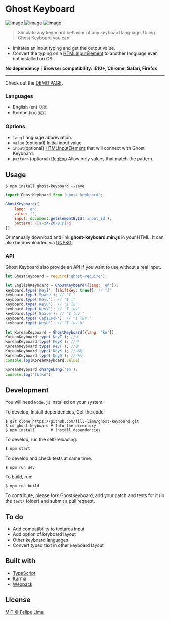 # Ghost Keyboard

[![image](https://travis-ci.org/fill-lima/ghost-keyboard.svg?branch=master)](https://travis-ci.org/fill-lima/ghost-keyboard)
[![image](https://badgen.net/npm/v/ghost-keyboard)](https://www.npmjs.com/package/ghost-keyboard)
[![image](https://badgen.net/npm/license/ghost-keyboard)](https://github.com/fill-lima/ghost-keyboard/blob/master/LICENSE.md)

> Simulate any keyboard behavior of any keyboard language. Using Ghost Keyboard you can: 

- Imitates an input typing and get the output value.
- Convert the typing on a [HTMLInputElement](https://developer.mozilla.org/en-US/docs/Web/API/HTMLInputElement) to another language even not installed on OS.

**No dependency** | **Browser compatibility: IE10+, Chrome, Safari, Firefox**


---

Check out the [DEMO PAGE](https://lima-brko.github.io/ghost-keyboard/).

### Languages
- English (en) :us:
- Korean (ko) :kr:

### Options
- `lang` Language abbreviation.
- `value` (optional) Initial input value.
- `input`(optional) [HTMLInputElement](https://developer.mozilla.org/en-US/docs/Web/API/HTMLInputElement) that will connect with Ghost Keyboard.
- `pattern` (optional) [RegExp](https://developer.mozilla.org/en-US/docs/Web/JavaScript/Reference/Global_Objects/RegExp) Allow only values that match the pattern.

## Usage

```shell
$ npm install ghost-keyboard --save
```

```javascript
import GhostKeyboard from 'ghost-keyboard';

GhostKeyboard({
    lang: 'en',
    value: '',
    input: document.getElementById('input_id'),
    pattern: /[a-zA-Z0-9.@]/g
});
```

Or manually download and link **ghost-keyboard.min.js** in your HTML, It can also be downloaded via [UNPKG](https://unpkg.com/ghost-keyboard/dist/ghost-keyboard.min.js):

### API
Ghost Keyboard also provide an API if you want to use without a real input.
```javascript
let GhostKeyboard = require('ghost-require');

let EnglishKeyboard = GhostKeyboard({lang: 'en'});
keyboard.type('KeyI', {shiftKey: true}); // "I"
keyboard.type('Space'); // "I "
keyboard.type('KeyL'); // "I l"
keyboard.type('KeyU'); // "I lu"
keyboard.type('KeyV'); // "I luv"
keyboard.type('Space'); // "I luv "
keyboard.type('CapsLock'); // "I luv "
keyboard.type('KeyU'); // "I luv U"

let KoreanKeyboard = GhostKeyboard({lang: 'ko'});
KoreanKeyboard.type('KeyT'); //ㅅ
KoreanKeyboard.type('KeyK'); //사
KoreanKeyboard.type('KeyF'); //살
KoreanKeyboard.type('KeyK'); //사라
KoreanKeyboard.type('KeyD'); //사랑
console.log(KoreanKeyboard.value);

KoreanKeyboard.changeLang('en');
console.log('tkfkd');
```

## Development
You will need `Node.js` installed on your system.

To develop, Install dependencies, Get the code:
```shell
$ git clone https://github.com/fill-lima/ghost-keyboard.git
$ cd ghost-keyboard # Into the directory
$ npm install       # Install dependencies
```

To develop, run the self-reloading:
```shell
$ npm start
```

To develop and check tests at same time.
```shell
$ npm run dev
```

To build, run:
```shell
$ npm run build
```

To contribute, please fork GhostKeyboard, add your patch and tests for it (in the `test/` folder) and submit a pull request.

## To do
- Add compatibility to textarea input
- Add option of keyboard layout
- Other keyboard languages
- Convert typed text in other keyboard layout

## Built with
- [TypeScript](https://www.typescriptlang.org/)
- [Karma](https://karma-runner.github.io)
- [Webpack](https://webpack.js.org/)

## License

[MIT © Felipe Lima](./LICENSE.md)
